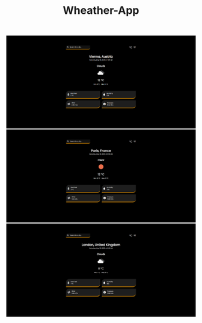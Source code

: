 <h1 align="center">
 Wheather-App
  </h1>
  </br>
  <p align="center">
  <img src="img/1.png" width="900" heigth="350">
  <img src="img/2.png" width="900" heigth="350">
  <img src="img/3.png" width="900" heigth="350">
  </p>
